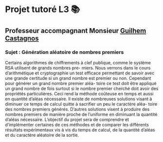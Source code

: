 # Projet tutoré L3 📚

## Professeur accompagnant Monsieur [Guilhem Castagnos](https://www.math.u-bordeaux.fr/~gcastagn/)

### Sujet : Génération aléatoire de nombres premiers

Certains algorithmes de chiffrements à clef publique, comme le système RSA utilisent de grands nombres pre- miers. Nous verrons dans le cours d’arithmétique et cryptographie un test efficace permettant de savoir avec une grande certitude si un grand nombre est premier ou non. Cependant pour générer un grand nombre premier aléa- toire ce test doit être appliqué un grand nombre de fois surtout si le nombre premier cherché doit avoir des propriétés particulières. Ceci rend la méthode coûteuse en temps et aussi en quantité d’aléas nécessaire.
Il existe de nombreuses solutions visant à diminuer ce temps de calcul quitte à sacrifier un peu le caractère aléa- toire des nombres premiers générés. D’autres solutions visent à produire des nombres premiers de manière proche de l’uniforme en diminuant la quantité d’aléas nécessaire.
L’objectif du projet sera de comprendre et d’implémenter certaines de ces méthodes et de comparer les différents résultats expérimentaux vis à vis du temps de calcul, de la quantité d’aléas et du caractère aléatoire de la sortie.
